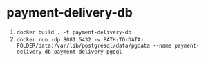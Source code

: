 # payment-delivery-db

1. `docker build . -t payment-delivery-db`
2. `docker run -dp 8081:5432 -v PATH-TO-DATA-FOLDER/data:/var/lib/postgresql/data/pgdata --name payment-delivery-db payment-delivery-pgsql`
